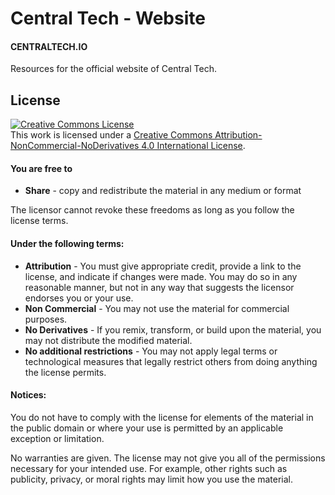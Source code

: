 <h1>Central Tech - Website</h1>
<h4>CENTRALTECH.IO</h4>
<p>Resources for the official website of Central Tech.</p>
<h2>License</h2>
<a rel="license" href="http://creativecommons.org/licenses/by-nc-nd/4.0/"><img alt="Creative Commons License" style="border-width:0" src="https://i.creativecommons.org/l/by-nc-nd/4.0/88x31.png" /></a><br />This work is licensed under a <a rel="license" href="http://creativecommons.org/licenses/by-nc-nd/4.0/">Creative Commons Attribution-NonCommercial-NoDerivatives 4.0 International License</a>.
<h4>You are free to</h4>
<ul>
  <li><strong>Share</strong> - copy and redistribute the material in any medium or format</li>
</ul>
<p>The licensor cannot revoke these freedoms as long as you follow the license terms.</p>
<h4>Under the following terms:</h4>
<ul>
  <li><strong>Attribution</strong> - You must give appropriate credit, provide a link to the license, and indicate if changes were made. You may do so in any reasonable manner, but not in any way that suggests the licensor endorses you or your use.</li>
  <li><strong>Non Commercial</strong> - You may not use the material for commercial purposes.</li>
  <li><strong>No Derivatives</strong> - If you remix, transform, or build upon the material, you may not distribute the modified material.</li>
  <li><strong>No additional restrictions</strong> - You may not apply legal terms or technological measures that legally restrict others from doing anything the license permits.</li>
</ul>
<h4>Notices:</h4>
<p>You do not have to comply with the license for elements of the material in the public domain or where your use is permitted by an applicable exception or limitation.</p>
<p>No warranties are given. The license may not give you all of the permissions necessary for your intended use. For example, other rights such as publicity, privacy, or moral rights may limit how you use the material.</p>
